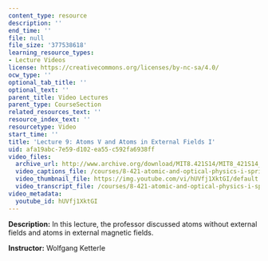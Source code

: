 ```yaml
---
content_type: resource
description: ''
end_time: ''
file: null
file_size: '377538618'
learning_resource_types:
- Lecture Videos
license: https://creativecommons.org/licenses/by-nc-sa/4.0/
ocw_type: ''
optional_tab_title: ''
optional_text: ''
parent_title: Video Lectures
parent_type: CourseSection
related_resources_text: ''
resource_index_text: ''
resourcetype: Video
start_time: ''
title: 'Lecture 9: Atoms V and Atoms in External Fields I'
uid: afa19abc-7e59-d102-ea55-c592fa6938ff
video_files:
  archive_url: http://www.archive.org/download/MIT8.421S14/MIT8_421S14_lec09_300k.mp4
  video_captions_file: /courses/8-421-atomic-and-optical-physics-i-spring-2014/11495a1d4fa352b4b0bb7c32e2b75593_hUVfj1XktGI.vtt
  video_thumbnail_file: https://img.youtube.com/vi/hUVfj1XktGI/default.jpg
  video_transcript_file: /courses/8-421-atomic-and-optical-physics-i-spring-2014/5f63528fdc30b383792eeb1cb71c0ec4_hUVfj1XktGI.pdf
video_metadata:
  youtube_id: hUVfj1XktGI
---
```


**Description:** In this lecture, the professor discussed atoms without external fields and atoms in external magnetic fields.

**Instructor:** Wolfgang Ketterle

